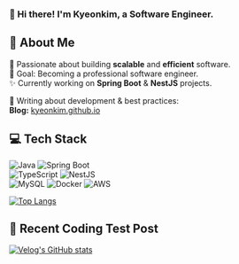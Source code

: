 ### 👋 Hi there! I'm Kyeonkim, a Software Engineer.

## 📌 About Me

🚀 Passionate about building **scalable** and **efficient** software.  
🎯 Goal: Becoming a professional software engineer.  
✨ Currently working on **Spring Boot** & **NestJS** projects.  

📖 Writing about development & best practices:  
 **Blog:** [kyeonkim.github.io](https://kyeonkim.github.io/)

## 💻 Tech Stack

![Java](https://img.shields.io/badge/Java-007396?style=flat&logo=java&logoColor=white)  ![Spring Boot](https://img.shields.io/badge/Spring%20Boot-6DB33F?style=flat&logo=springboot&logoColor=white)  
![TypeScript](https://img.shields.io/badge/TypeScript-3178C6?style=flat&logo=typescript&logoColor=white)  ![NestJS](https://img.shields.io/badge/NestJS-E0234E?style=flat&logo=nestjs&logoColor=white)  
![MySQL](https://img.shields.io/badge/MySQL-4479A1?style=flat&logo=mysql&logoColor=white)  ![Docker](https://img.shields.io/badge/Docker-2496ED?style=flat&logo=docker&logoColor=white)  ![AWS](https://img.shields.io/badge/AWS-232F3E?style=flat&logo=amazonaws&logoColor=white)

[![Top Langs](https://github-readme-stats.vercel.app/api/top-langs/?username=kyeonkim&layout=compact)](https://github.com/anuraghazra/github-readme-stats)

## 📝 Recent Coding Test Post

[![Velog's GitHub stats](https://velog-readme-stats.vercel.app/api?name=kyeonkim)](https://velog-readme-stats.vercel.app/api/redirect?name=kyeonkim)
